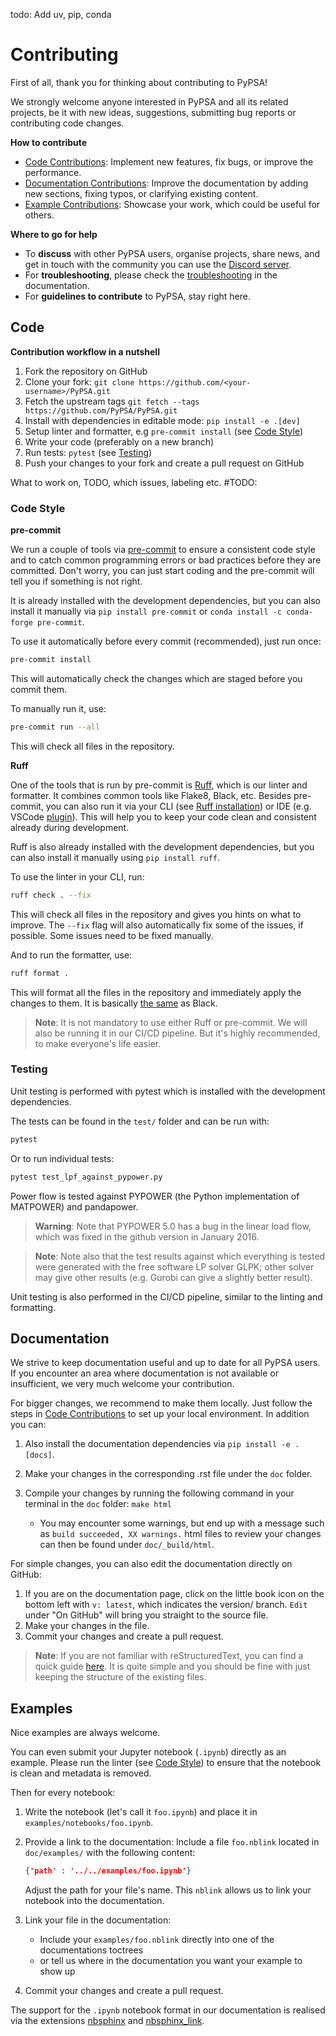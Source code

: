 todo: Add uv, pip, conda


# Contributing

First of all, thank you for thinking about contributing to PyPSA! 

We strongly welcome anyone interested in PyPSA and all its related projects, be it
with new ideas, suggestions, submitting bug reports or contributing code changes.

**How to contribute**

* [Code Contributions](#code): Implement new features, fix bugs, or improve the performance.
* [Documentation Contributions](#documentation): Improve the documentation by adding new sections, fixing typos, or clarifying existing content.
* [Example Contributions](#examples): Showcase your work, which could be useful for others.

**Where to go for help**

* To **discuss** with other PyPSA users, organise projects, share news, and get in touch with the community you can use the [Discord server](https://discord.gg/AnuJBk23FU).
* For **troubleshooting**, please check the [troubleshooting](troubleshooting.md) in the documentation.
* For **guidelines to contribute** to PyPSA, stay right here.

## Code

**Contribution workflow in a nutshell**

1. Fork the repository on GitHub
2. Clone your fork: `git clone https://github.com/<your-username>/PyPSA.git`
3. Fetch the upstream tags `git fetch --tags https://github.com/PyPSA/PyPSA.git`
4. Install with dependencies in editable mode: `pip install -e .[dev]`
5. Setup linter and formatter, e.g `pre-commit install` (see [Code Style](#code-style))
6. Write your code (preferably on a new branch)
7. Run tests: `pytest` (see [Testing](#testing))
8. Push your changes to your fork and create a pull request on GitHub

What to work on, TODO, which issues, labeling etc.  #TODO: 

### Code Style

**pre-commit**

We run a couple of tools via [pre-commit](https://pre-commit.com) to ensure a 
consistent code style and to catch common programming errors or bad practices before
they are committed. Don't worry, you can just start coding and the pre-commit will 
tell you if something is not right.

It is already installed with the development dependencies, but you can also install it
manually via `pip install pre-commit` or `conda install -c conda-forge pre-commit`.

To use it automatically before every commit (recommended), just run once:

```bash
pre-commit install
```

This will automatically check the changes which are staged before you commit them.

To manually run it, use:

```bash
pre-commit run --all
```

This will check all files in the repository.

**Ruff**

One of the tools that is run by pre-commit is [Ruff](https://docs.astral.sh/ruff),
which is our linter and formatter. It combines common tools like Flake8, Black, etc. 
Besides pre-commit, you can also run it via your CLI (see [Ruff installation](https://docs.astral.sh/ruff/installation/)) 
or IDE (e.g. VSCode [plugin](https://marketplace.visualstudio.com/items?itemName=charliermarsh.ruff)).
This will help you to keep your code clean and consistent already during development.

Ruff is also already installed with the development dependencies, but you can also install it
manually using `pip install ruff`.

To use the linter in your CLI, run:

```bash
ruff check . --fix
```

This will check all files in the repository and gives you hints on what to improve. The 
`--fix` flag will also automatically fix some of the issues, if possible. Some 
issues need to be fixed manually.

And to run the formatter, use:

```bash
ruff format .
```

This will format all the files in the repository and immediately apply the changes to 
them. It is basically [the same](https://docs.astral.sh/ruff/faq/#how-does-ruffs-formatter-compare-to-black)
as Black. 

> **Note**: It is not mandatory to use either Ruff or pre-commit. We will also be running it in 
> our CI/CD pipeline. But it's highly recommended, to make everyone's life easier.

### Testing

Unit testing is performed with pytest which is installed with the development dependencies.

The tests can be found in the `test/` folder and can be run with:

```bash
pytest
```

Or to run individual tests:

```bash
pytest test_lpf_against_pypower.py
```

Power flow is tested against PYPOWER (the Python implementation of MATPOWER)
and pandapower.

> **Warning**: Note that PYPOWER 5.0 has a bug in the linear load flow, which was fixed in the github version in January 2016.

> **Note**: Note also that the test results against which everything is tested
> were generated with the free software LP solver GLPK; other solver may
> give other results (e.g. Gurobi can give a slightly better result).

Unit testing is also performed in the CI/CD pipeline, similar to the linting and formatting.

## Documentation

We strive to keep documentation useful and up to date for all PyPSA users. If you 
encounter an area where documentation is not available or insufficient, we very much 
welcome your contribution.

For bigger changes, we recommend to make them locally. Just follow the steps in 
[Code Contributions](#code) to set up your local environment. In addition you can:

1. Also install the documentation dependencies via `pip install -e .[docs]`.
2. Make your changes in the corresponding .rst file under the `doc` folder.
3. Compile your changes by running the following command in your terminal in the `doc` folder: `make html`
   
   * You may encounter some warnings, but end up with a message such as `build succeeded, XX warnings.` html files to review your changes can then be found under `doc/_build/html`.

For simple changes, you can also edit the documentation directly on GitHub:

1. If you are on the documentation page, click on the little book icon on the bottom 
   left with `v: latest`, which indicates the version/ branch. `Edit`
   under "On GitHub" will bring you straight to the source file.
2. Make your changes in the file.
3. Commit your changes and create a pull request. 

> **Note**: If you are not familiar with reStructuredText, you can find a quick guide [here](https://www.sphinx-doc.org/en/master/usage/restructuredtext/basics.html).
> It is quite simple and you should be fine with just keeping the structure of 
> the existing files.

## Examples

Nice examples are always welcome.

You can even submit your Jupyter notebook (`.ipynb`) directly
as an example. Please run the linter (see [Code Style](#code-style)) to ensure
that the notebook is clean and metadata is removed.

Then for every notebook:

1. Write the notebook (let's call it `foo.ipynb`) and place it
   in `examples/notebooks/foo.ipynb`.

2. Provide a link to the documentation:
   Include a file `foo.nblink` located in `doc/examples/`
   with the following content:

   ```json
   {'path' : '../../examples/foo.ipynb'}
   ```
    
   Adjust the path for your file's name.
   This `nblink` allows us to link your notebook into the documentation.

3. Link your file in the documentation:

   * Include your `examples/foo.nblink` directly into one of the documentations 
     toctrees
   * or tell us where in the documentation you want your example to show up

4. Commit your changes and create a pull request.

The support for the `.ipynb` notebook format in our documentation
is realised via the extensions [nbsphinx](https://nbsphinx.readthedocs.io/en/0.4.2/installation.html) 
and [nbsphinx_link](https://nbsphinx.readthedocs.io/en/latest/).
